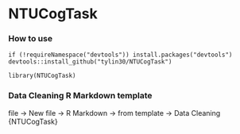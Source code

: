 # NTUCogTask
### How to use
```
if (!requireNamespace("devtools")) install.packages("devtools")
devtools::install_github("tylin30/NTUCogTask")

library(NTUCogTask)
```

### Data Cleaning R Markdown template

file → New file → R Markdown → from template → Data Cleaning {NTUCogTask}

